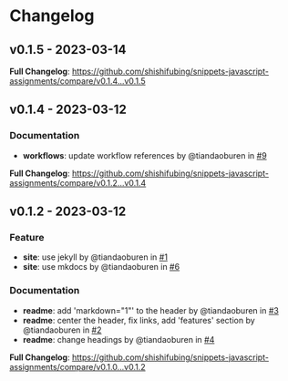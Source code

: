 # Changelog

## v0.1.5 - 2023-03-14

<!-- Automatically generated in https://github.com/shishifubing/snippets-javascript-assignments/actions/runs/4421047409 -->
**Full Changelog**: https://github.com/shishifubing/snippets-javascript-assignments/compare/v0.1.4...v0.1.5

## v0.1.4 - 2023-03-12

### Documentation

- **workflows**: update workflow references by @tiandaoburen in [#9](https://github.com/shishifubing/snippets-javascript-assignments/pull/9)

**Full Changelog**: https://github.com/shishifubing/snippets-javascript-assignments/compare/v0.1.2...v0.1.4

## v0.1.2 - 2023-03-12

### Feature

- **site**: use jekyll by @tiandaoburen in [#1](https://github.com/shishifubing/snippets-javascript-assignments/pull/1)
- **site**: use mkdocs by @tiandaoburen in [#6](https://github.com/shishifubing/snippets-javascript-assignments/pull/6)

### Documentation

- **readme**: add 'markdown="1"' to the header by @tiandaoburen in [#3](https://github.com/shishifubing/snippets-javascript-assignments/pull/3)
- **readme**: center the header, fix links, add 'features' section by @tiandaoburen in [#2](https://github.com/shishifubing/snippets-javascript-assignments/pull/2)
- **readme**: change headings by @tiandaoburen in [#4](https://github.com/shishifubing/snippets-javascript-assignments/pull/4)

**Full Changelog**: https://github.com/shishifubing/snippets-javascript-assignments/compare/v0.1.0...v0.1.2
